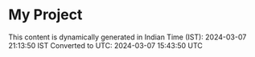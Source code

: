 # My Project

This content is dynamically generated in Indian Time (IST): 2024-03-07 21:13:50 IST
Converted to UTC: 2024-03-07 15:43:50 UTC
